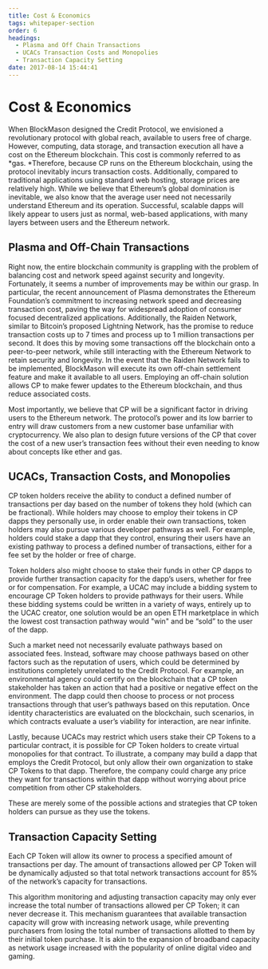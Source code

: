 ```yaml
---
title: Cost & Economics
tags: whitepaper-section
order: 6
headings:
  - Plasma and Off Chain Transactions
  - UCACs Transaction Costs and Monopolies
  - Transaction Capacity Setting
date: 2017-08-14 15:44:41
---
```



# Cost & Economics

When BlockMason designed the Credit Protocol, we envisioned a revolutionary protocol with global reach, available to users free of charge. However, computing, data storage, and transaction execution all have a cost on the Ethereum blockchain. This cost is commonly referred to as *gas. *Therefore, because CP runs on the Ethereum blockchain, using the protocol inevitably incurs transaction costs. Additionally, compared to traditional applications using standard web hosting, storage prices are relatively high. While we believe that Ethereum’s global domination is inevitable, we also know that the average user need not necessarily understand Ethereum and its operation. Successful, scalable dapps will likely appear to users just as normal, web-based applications, with many layers between users and the Ethereum network.

## Plasma and Off-Chain Transactions

Right now, the entire blockchain community is grappling with the problem of balancing cost and network speed against security and longevity. Fortunately, it seems a number of improvements may be within our grasp. In particular, the recent announcement of Plasma demonstrates the Ethereum Foundation’s commitment to increasing network speed and decreasing transaction cost, paving the way for widespread adoption of consumer focused decentralized applications. Additionally, the Raiden Network, similar to Bitcoin’s proposed Lightning Network, has the promise to reduce transaction costs up to 7 times and process up to 1 million transactions per second. It does this by moving some transactions off the blockchain onto a peer-to-peer network, while still interacting with the Ethereum Network to retain security and longevity. In the event that the Raiden Network fails to be implemented, BlockMason will execute its own off-chain settlement feature and make it available to all users. Employing an off-chain solution allows CP to make fewer updates to the Ethereum blockchain, and thus reduce associated costs.

Most importantly, we believe that CP will be a significant factor in driving users to the Ethereum network. The protocol’s power and its low barrier to entry will draw customers from a new customer base unfamiliar with cryptocurrency. We also plan to design future versions of the CP that cover the cost of a new user’s transaction fees without their even needing to know about concepts like ether and gas.

## UCACs, Transaction Costs, and Monopolies

CP token holders receive the ability to conduct a defined number of transactions per day based on the number of tokens they hold (which can be fractional).  While holders may choose to employ their tokens in CP dapps they personally use, in order enable their own transactions, token holders may also pursue various developer pathways as well. For example, holders could stake a dapp that they control, ensuring their users have an existing pathway to process a defined number of transactions, either for a fee set by the holder or free of charge.  

Token holders also might choose to stake their funds in other CP dapps to provide further transaction capacity for the dapp’s users, whether for free or for compensation. For example, a UCAC may include a bidding system to encourage CP Token holders to provide pathways for their users. While these bidding systems could be written in a variety of ways, entirely up to the UCAC creator, one solution would be an open ETH marketplace in which the lowest cost transaction pathway would "win" and be “sold” to the user of the dapp.

Such a market need not necessarily evaluate pathways based on associated fees. Instead, software may choose pathways based on other factors such as the reputation of users, which could be determined by institutions completely unrelated to the Credit Protocol. For example, an environmental agency could certify on the blockchain that a CP token stakeholder has taken an action that had a positive or negative effect on the environment. The dapp could then choose to process or not process transactions through that user’s pathways based on this reputation. Once identity characteristics are evaluated on the blockchain, such scenarios, in which contracts evaluate a user’s viability for interaction, are near infinite.

Lastly, because UCACs may restrict which users stake their CP Tokens to a particular contract, it is possible for CP Token holders to create virtual monopolies for that contract. To illustrate, a company may build a dapp that employs the Credit Protocol, but only allow their own organization to stake CP Tokens to that dapp. Therefore, the company could charge any price they want for transactions within that dapp without worrying about price competition from other CP stakeholders.

These are merely some of the possible actions and strategies that CP token holders can pursue as they use the tokens.

## Transaction Capacity Setting

Each CP Token will allow its owner to process a specified amount of transactions per day. The amount of transactions allowed per CP Token will be dynamically adjusted so that total network transactions account for 85% of the network’s capacity for transactions.

This algorithm monitoring and adjusting transaction capacity may only ever increase the total number of transactions allowed per CP Token; it can never decrease it.  This mechanism guarantees that available transaction capacity will grow with increasing network usage, while preventing purchasers from losing the total number of transactions allotted to them by their initial token purchase. It is akin to the expansion of broadband capacity as network usage increased with the popularity of online digital video and gaming.
